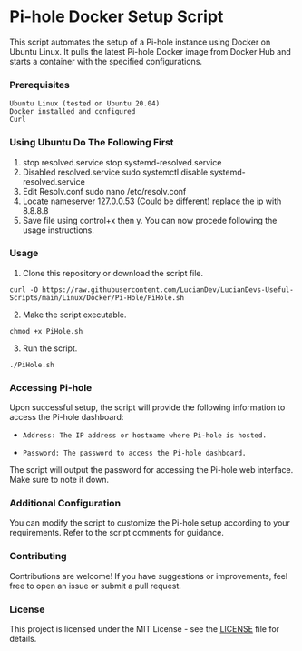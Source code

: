# **Pi-hole Docker Setup Script**

This script automates the setup of a Pi-hole instance using Docker on Ubuntu Linux. It pulls the latest Pi-hole Docker image from Docker Hub and starts a container with the specified configurations.

### Prerequisites

    Ubuntu Linux (tested on Ubuntu 20.04)
    Docker installed and configured
	Curl

### Using Ubuntu Do The Following First
1. stop resolved.service
    stop systemd-resolved.service
2. Disabled resolved.service
    sudo systemctl disable systemd-resolved.service
3. Edit Resolv.conf
    sudo nano /etc/resolv.conf
4. Locate nameserver 127.0.0.53 (Could be different) replace the ip with
    8.8.8.8
5. Save file using control+x then y. You can now procede following the usage instructions.

### Usage

1. Clone this repository or download the script file.

`curl -O https://raw.githubusercontent.com/LucianDev/LucianDevs-Useful-Scripts/main/Linux/Docker/Pi-Hole/PiHole.sh`

2. Make the script executable.

`chmod +x PiHole.sh`

3. Run the script.

`./PiHole.sh`

### Accessing Pi-hole

Upon successful setup, the script will provide the following information to access the Pi-hole dashboard:

-     Address: The IP address or hostname where Pi-hole is hosted.
-     Password: The password to access the Pi-hole dashboard.

The script will output the password for accessing the Pi-hole web interface. Make sure to note it down.

### Additional Configuration

You can modify the script to customize the Pi-hole setup according to your requirements. Refer to the script comments for guidance.

### Contributing

Contributions are welcome! If you have suggestions or improvements, feel free to open an issue or submit a pull request.

### License

This project is licensed under the MIT License - see the [LICENSE](https://github.com/LucianDev/LucianDevs-Useful-Scripts/blob/main/LICENSE "LICENSE") file for details.